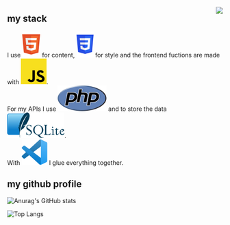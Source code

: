 <a href="https://github.com/KoljaL"><img align="right" src="https://rasal.de/img/gh-profile100.svg" /></a>


## my stack
 
I use ![HTML](WebSVG/html.svg) for content, ![CSS](WebSVG/css.svg) for style and the frontend fuctions are made with ![JS](WebSVG/javascript.svg).  
For my APIs I use ![PHP](WebSVG/php.svg) and to store the data ![SQLITE](WebSVG/sqlite.svg).  
With ![VSC](WebSVG/vsc.svg) I glue everything together.

## my github profile

![Anurag's GitHub stats](https://github-readme-stats.vercel.app/api?username=koljal&show_icons=true&theme=onedark)

![Top Langs](https://github-readme-stats.vercel.app/api/top-langs/?username=koljal&theme=onedark)





 
